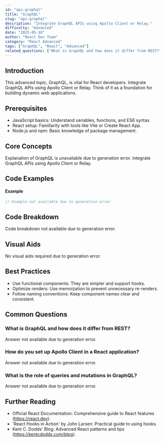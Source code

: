 ```yaml
---
id: "api-graphql"
title: "GraphQL"
slug: "api-graphql"
description: "Integrate GraphQL APIs using Apollo Client or Relay."
difficulty: "Advanced"
date: "2025-05-10"
author: "React Dev Team"
category: "React Advanced"
tags: ["GraphQL", "React", "Advanced"]
related_questions: ["What is GraphQL and how does it differ from REST?", "How do you set up Apollo Client in a React application?", "What is the role of queries and mutations in GraphQL?"]
---
```


## Introduction

This advanced topic, GraphQL, is vital for React developers. Integrate GraphQL APIs using Apollo Client or Relay. Think of it as a foundation for building dynamic web applications.

## Prerequisites

- JavaScript basics: Understand variables, functions, and ES6 syntax.
- React setup: Familiarity with tools like Vite or Create React App.
- Node.js and npm: Basic knowledge of package management.

## Core Concepts

Explanation of GraphQL is unavailable due to generation error. Integrate GraphQL APIs using Apollo Client or Relay.

## Code Examples

#### Example
```jsx
// Example not available due to generation error
```

## Code Breakdown

Code breakdown not available due to generation error.

## Visual Aids

No visual aids required due to generation error.

## Best Practices

- Use functional components: They are simpler and support hooks.
- Optimize renders: Use memoization to prevent unnecessary re-renders.
- Follow naming conventions: Keep component names clear and consistent.

## Common Questions

### What is GraphQL and how does it differ from REST?

Answer not available due to generation error.

### How do you set up Apollo Client in a React application?

Answer not available due to generation error.

### What is the role of queries and mutations in GraphQL?

Answer not available due to generation error.

## Further Reading

- Official React Documentation: Comprehensive guide to React features (https://react.dev).
- 'React Hooks in Action' by John Larsen: Practical guide to using hooks.
- Kent C. Dodds' Blog: Advanced React patterns and tips (https://kentcdodds.com/blog).
